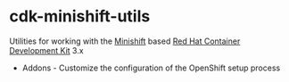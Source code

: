 cdk-minishift-utils
==============

Utilities for working with the [Minishift](https://github.com/minishift/minishift) based [Red Hat Container Development Kit](https://developers.redhat.com/products/cdk/overview/) 3.x 

* Addons - Customize the configuration of the OpenShift setup process